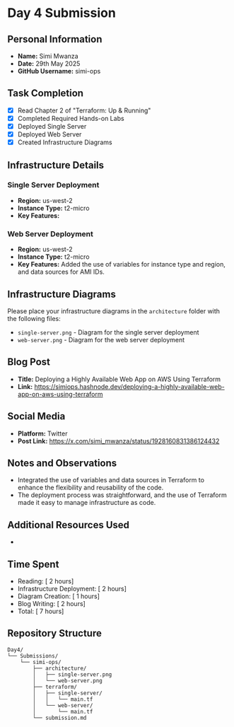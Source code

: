 # Day 4 Submission

## Personal Information
- **Name:** Simi Mwanza
- **Date:** 29th May 2025
- **GitHub Username:** simi-ops

## Task Completion
- [x] Read Chapter 2 of "Terraform: Up & Running"
- [x] Completed Required Hands-on Labs
- [x] Deployed Single Server
- [x] Deployed Web Server
- [x] Created Infrastructure Diagrams

## Infrastructure Details

### Single Server Deployment
- **Region:** us-west-2
- **Instance Type:** t2-micro
- **Key Features:** 

### Web Server Deployment
- **Region:** us-west-2
- **Instance Type:** t2-micro
- **Key Features:** Added the use of variables for instance type and region, and data sources for AMI IDs.
## Infrastructure Diagrams
Please place your infrastructure diagrams in the `architecture` folder with the following files:
- `single-server.png` - Diagram for the single server deployment
- `web-server.png` - Diagram for the web server deployment

## Blog Post
- **Title:** Deploying a Highly Available Web App on AWS Using Terraform
- **Link:** https://simiops.hashnode.dev/deploying-a-highly-available-web-app-on-aws-using-terraform

## Social Media
- **Platform:** Twitter
- **Post Link:** https://x.com/simi_mwanza/status/1928160831386124432

## Notes and Observations
- Integrated the use of variables and data sources in Terraform to enhance the flexibility and reusability of the code.
- The deployment process was straightforward, and the use of Terraform made it easy to manage infrastructure as code.

## Additional Resources Used
- 

## Time Spent
- Reading: [ 2 hours]
- Infrastructure Deployment: [ 2 hours]
- Diagram Creation: [ 1 hours]
- Blog Writing: [ 2 hours]
- Total: [ 7 hours]

## Repository Structure
```
Day4/
└── Submissions/
    └── simi-ops/
        ├── architecture/
        │   ├── single-server.png
        │   └── web-server.png
        ├── terraform/
        │   ├── single-server/
        │   │   └── main.tf
        │   └── web-server/
        │       └── main.tf
        └── submission.md
``` 



